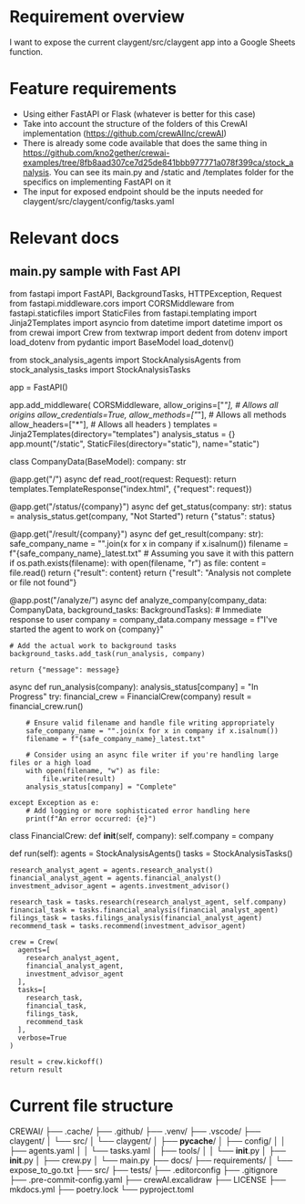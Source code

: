 # Requirement overview
I want to expose the current claygent/src/claygent app into a Google Sheets function.

# Feature requirements
- Using either FastAPI or Flask (whatever is better for this case)
- Take into account the structure of the folders of this CrewAI implementation (https://github.com/crewAIInc/crewAI)
- There is already some code available that does the same thing in https://github.com/kno2gether/crewai-examples/tree/8fb8aad307ce7d25de841bbb977771a078f399ca/stock_analysis. You can see its main.py and /static and /templates folder for the specifics on implementing FastAPI on it
- The input for exposed endpoint should be the inputs needed for claygent/src/claygent/config/tasks.yaml

# Relevant docs

## main.py sample with Fast API
from fastapi import FastAPI, BackgroundTasks, HTTPException, Request
from fastapi.middleware.cors import CORSMiddleware
from fastapi.staticfiles import StaticFiles
from fastapi.templating import Jinja2Templates
import asyncio
from datetime import datetime
import os
from crewai import Crew
from textwrap import dedent
from dotenv import load_dotenv
from pydantic import BaseModel
load_dotenv()


from stock_analysis_agents import StockAnalysisAgents
from stock_analysis_tasks import StockAnalysisTasks

app = FastAPI()

app.add_middleware(
    CORSMiddleware,
    allow_origins=["*"],  # Allows all origins
    allow_credentials=True,
    allow_methods=["*"],  # Allows all methods
    allow_headers=["*"],  # Allows all headers
)
templates = Jinja2Templates(directory="templates")
analysis_status = {} 
app.mount("/static", StaticFiles(directory="static"), name="static")

class CompanyData(BaseModel):
    company: str


@app.get("/")
async def read_root(request: Request):
    return templates.TemplateResponse("index.html", {"request": request})

@app.get("/status/{company}")
async def get_status(company: str):
    status = analysis_status.get(company, "Not Started")
    return {"status": status}

@app.get("/result/{company}")
async def get_result(company: str):
    safe_company_name = "".join(x for x in company if x.isalnum())
    filename = f"{safe_company_name}_latest.txt"  # Assuming you save it with this pattern
    if os.path.exists(filename):
        with open(filename, "r") as file:
            content = file.read()
        return {"result": content}
    return {"result": "Analysis not complete or file not found"}

@app.post("/analyze/")
async def analyze_company(company_data: CompanyData, background_tasks: BackgroundTasks):
    # Immediate response to user
    company = company_data.company
    message = f"I've started the agent to work on {company}"

    # Add the actual work to background tasks
    background_tasks.add_task(run_analysis, company)

    return {"message": message}

async def run_analysis(company):
    analysis_status[company] = "In Progress"
    try:
        financial_crew = FinancialCrew(company)
        result = financial_crew.run()

        # Ensure valid filename and handle file writing appropriately
        safe_company_name = "".join(x for x in company if x.isalnum())
        filename = f"{safe_company_name}_latest.txt"

        # Consider using an async file writer if you're handling large files or a high load
        with open(filename, "w") as file:
            file.write(result)
        analysis_status[company] = "Complete"

    except Exception as e:
        # Add logging or more sophisticated error handling here
        print(f"An error occurred: {e}")

class FinancialCrew:
  def __init__(self, company):
    self.company = company

  def run(self):
    agents = StockAnalysisAgents()
    tasks = StockAnalysisTasks()

    research_analyst_agent = agents.research_analyst()
    financial_analyst_agent = agents.financial_analyst()
    investment_advisor_agent = agents.investment_advisor()

    research_task = tasks.research(research_analyst_agent, self.company)
    financial_task = tasks.financial_analysis(financial_analyst_agent)
    filings_task = tasks.filings_analysis(financial_analyst_agent)
    recommend_task = tasks.recommend(investment_advisor_agent)

    crew = Crew(
      agents=[
        research_analyst_agent,
        financial_analyst_agent,
        investment_advisor_agent
      ],
      tasks=[
        research_task,
        financial_task,
        filings_task,
        recommend_task
      ],
      verbose=True
    )

    result = crew.kickoff()
    return result

# Current file structure
CREWAI/
├── .cache/
├── .github/
├── .venv/
├── .vscode/
├── claygent/
│   └── src/
│       └── claygent/
│           ├── __pycache__/
│           ├── config/
│           │   ├── agents.yaml
│           │   └── tasks.yaml
│           ├── tools/
│           │   └── __init__.py
│           ├── __init__.py
│           ├── crew.py
│           └── main.py
├── docs/
├── requirements/
│   └── expose_to_go.txt
├── src/
├── tests/
├── .editorconfig
├── .gitignore
├── .pre-commit-config.yaml
├── crewAI.excalidraw
├── LICENSE
├── mkdocs.yml
├── poetry.lock
└── pyproject.toml